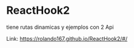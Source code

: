 # ReactHook2
tiene rutas dinamicas y ejemplos con 2 Api

Link: https://rolando167.github.io/ReactHook2/#/

